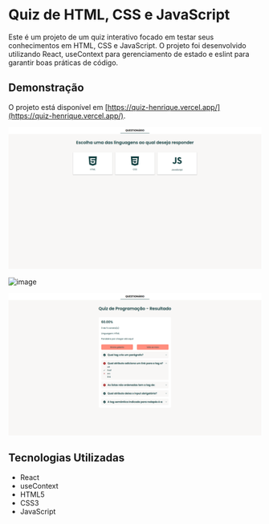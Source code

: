 # Quiz de HTML, CSS e JavaScript

Este é um projeto de um quiz interativo focado em testar seus conhecimentos em HTML, CSS e JavaScript. O projeto foi desenvolvido utilizando React, useContext para gerenciamento de estado e eslint para garantir boas práticas de código.

## Demonstração

O projeto está disponível em [https://quiz-henrique.vercel.app/](https://quiz-henrique.vercel.app/).

![image](./src/img/telaDeInicio.png)

![image](./src/img/telaDeQuestões.png)

![image](./src/img/telaDeResultado.png)


## Tecnologias Utilizadas

- React
- useContext
- HTML5
- CSS3
- JavaScript

